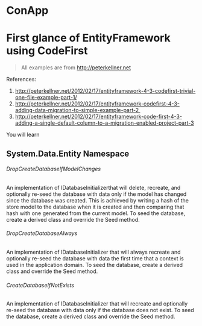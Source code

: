 # ConApp 
# First glance of EntityFramework using CodeFirst

> All examples are from http://peterkellner.net

References:
1. http://peterkellner.net/2012/02/17/entityframework-4-3-codefirst-trivial-one-file-example-part-1/
2. http://peterkellner.net/2012/02/17/entityframework-codefirst-4-3-adding-data-migration-to-simple-example-part-2 
3. http://peterkellner.net/2012/02/17/entityframework-code-first-4-3-adding-a-single-default-column-to-a-migration-enabled-project-part-3

You will learn
## System.Data.Entity Namespace
###### DropCreateDatabaseIfModelChanges<TContext>
An implementation of IDatabaseInitializer<TContext>that will delete, recreate, and optionally re-seed the database with data only if the model has changed since the database was created. This is achieved by writing a hash of the store model to the database when it is created and then comparing that hash with one generated from the current model. To seed the database, create a derived class and override the Seed method.
###### DropCreateDatabaseAlways<TContext>
An implementation of IDatabaseInitializer<TContext> that will always recreate and optionally re-seed the database with data the first time that a context is used in the application domain. To seed the database, create a derived class and override the Seed method.
###### CreateDatabaseIfNotExists<TContext>
An implementation of IDatabaseInitializer<TContext> that will recreate and optionally re-seed the database with data only if the database does not exist. To seed the database, create a derived class and override the Seed method.

